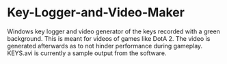 # Key-Logger-and-Video-Maker
Windows key logger and video generator of the keys recorded with a green background. This is meant for videos of games like DotA 2. The video is generated afterwards as to not hinder performance during gameplay. KEYS.avi is currently a sample output from the software.
